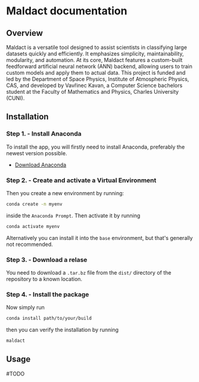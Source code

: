 # Maldact documentation

## Overview

Maldact is a versatile tool designed to assist scientists in classifying large datasets quickly and efficiently. It emphasizes simplicity, maintainability, modularity, and automation. At its core, Maldact features a custom-built feedforward artificial neural network (ANN) backend, allowing users to train custom models and apply them to actual data. This project is funded and led by the Department of Space Physics, Institute of Atmospheric Physics, CAS, and developed by Vavřinec Kavan, a Computer Science bachelors student at the Faculty of Mathematics and Physics, Charles University (CUNI).

## Installation

### Step 1. - Install Anaconda

To install the app, you will firstly need to install Anaconda, preferably the newest version possible.

- [Download Anaconda](https://www.anaconda.com/products/individual)

### Step 2. - Create and activate a Virtual Environment

Then you create a new environment by running: 

```bash
conda create -n myenv
```

inside the `Anaconda Prompt`. Then activate it by running 

```bash
conda activate myenv
```

Alternatively you can install it into the `base` environment, but that's generally not recommended.

### Step 3. - Download a relase

You need to download a `.tar.bz` file from the `dist/` directory of the repository to a known location.

### Step 4. - Install the package

Now simply run 

```bash
conda install path/to/your/build
```

then you can verify the installation by running

```bash
maldact
```

## Usage

#TODO